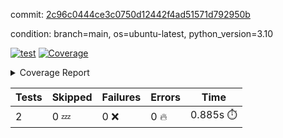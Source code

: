 commit: [2c96c0444ce3c0750d12442f4ad51571d792950b](https://github.com/rcmdnk/python-template/tree/2c96c0444ce3c0750d12442f4ad51571d792950b)

condition: branch=main, os=ubuntu-latest, python_version=3.10

[![test](https://github.com/rcmdnk/python-template/actions/workflows/test.yml/badge.svg)](https://github.com/rcmdnk/python-template/actions/runs/9340737666)
<a href="https://github.com/rcmdnk/python-template/blob/2c96c0444ce3c0750d12442f4ad51571d792950b/README.md"><img alt="Coverage" src="https://img.shields.io/badge/Coverage-100%25-brightgreen.svg" /></a><details><summary>Coverage Report </summary><table><tr><th>File</th><th>Stmts</th><th>Miss</th><th>Cover</th></tr><tbody><tr><td><b>TOTAL</b></td><td><b>4</b></td><td><b>0</b></td><td><b>100%</b></td></tr></tbody></table></details>

| Tests | Skipped | Failures | Errors | Time |
| ----- | ------- | -------- | -------- | ------------------ |
| 2 | 0 :zzz: | 0 :x: | 0 :fire: | 0.885s :stopwatch: |

